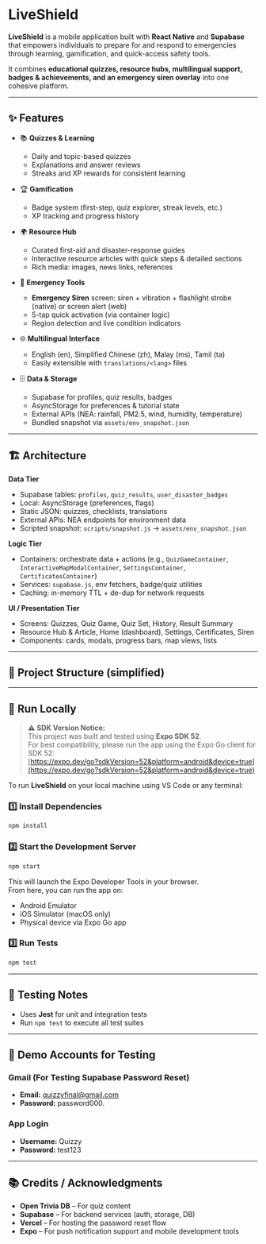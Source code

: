 # LiveShield

**LiveShield** is a mobile application built with **React Native** and **Supabase** that empowers individuals to prepare for and respond to emergencies through learning, gamification, and quick-access safety tools.

It combines **educational quizzes, resource hubs, multilingual support, badges & achievements, and an emergency siren overlay** into one cohesive platform.

---

## ✨ Features

- 📚 **Quizzes & Learning**

  - Daily and topic-based quizzes
  - Explanations and answer reviews
  - Streaks and XP rewards for consistent learning

- 🏆 **Gamification**

  - Badge system (first-step, quiz explorer, streak levels, etc.)
  - XP tracking and progress history

- 🌍 **Resource Hub**

  - Curated first-aid and disaster-response guides
  - Interactive resource articles with quick steps & detailed sections
  - Rich media: images, news links, references

- 🚨 **Emergency Tools**

  - **Emergency Siren** screen: siren + vibration + flashlight strobe (native) or screen alert (web)
  - 5-tap quick activation (via container logic)
  - Region detection and live condition indicators

- 🌐 **Multilingual Interface**

  - English (en), Simplified Chinese (zh), Malay (ms), Tamil (ta)
  - Easily extensible with `translations/<lang>` files

- 🗄 **Data & Storage**
  - Supabase for profiles, quiz results, badges
  - AsyncStorage for preferences & tutorial state
  - External APIs (NEA: rainfall, PM2.5, wind, humidity, temperature)
  - Bundled snapshot via `assets/env_snapshot.json`

---

## 🏗 Architecture

**Data Tier**

- Supabase tables: `profiles`, `quiz_results`, `user_disaster_badges`
- Local: AsyncStorage (preferences, flags)
- Static JSON: quizzes, checklists, translations
- External APIs: NEA endpoints for environment data
- Scripted snapshot: `scripts/snapshot.js` → `assets/env_snapshot.json`

**Logic Tier**

- Containers: orchestrate data + actions (e.g., `QuizGameContainer`, `InteractiveMapModalContainer`, `SettingsContainer`, `CertificatesContainer`)
- Services: `supabase.js`, env fetchers, badge/quiz utilities
- Caching: in-memory TTL + de-dup for network requests

**UI / Presentation Tier**

- Screens: Quizzes, Quiz Game, Quiz Set, History, Result Summary
- Resource Hub & Article, Home (dashboard), Settings, Certificates, Siren
- Components: cards, modals, progress bars, map views, lists

---

## 📂 Project Structure (simplified)

---

## 🚀 Run Locally

> **⚠️ SDK Version Notice:**  
> This project was built and tested using **Expo SDK 52**.  
> For best compatibility, please run the app using the Expo Go client for SDK 52:  
> [https://expo.dev/go?sdkVersion=52&platform=android&device=true](https://expo.dev/go?sdkVersion=52&platform=android&device=true)

To run **LiveShield** on your local machine using VS Code or any terminal:

### 1️⃣ Install Dependencies

```bash
npm install
```

### 2️⃣ Start the Development Server

```bash
npm start
```

This will launch the Expo Developer Tools in your browser.  
From here, you can run the app on:

- Android Emulator
- iOS Simulator (macOS only)
- Physical device via Expo Go app

### 3️⃣ Run Tests

```bash
npm test
```

---

## 🧪 Testing Notes

- Uses **Jest** for unit and integration tests
- Run `npm test` to execute all test suites

---

## 👥 Demo Accounts for Testing

### Gmail (For Testing Supabase Password Reset)

- **Email:** quizzyfinal@gmail.com
- **Password:** password000.

### App Login

- **Username:** Quizzy
- **Password:** test123

---

## 📚 Credits / Acknowledgments

- **Open Trivia DB** – For quiz content
- **Supabase** – For backend services (auth, storage, DB)
- **Vercel** – For hosting the password reset flow
- **Expo** – For push notification support and mobile development tools
